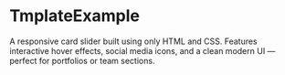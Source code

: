 # TmplateExample
A responsive card slider built using only HTML and CSS. Features interactive hover effects, social media icons, and a clean modern UI — perfect for portfolios or team sections.
